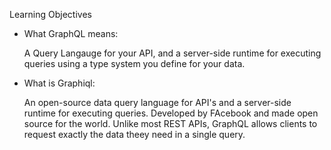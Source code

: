 Learning Objectives

<ul>
  <li>
    What GraphQL means:
    <p>A Query Langauge for your API, and a server-side runtime for executing queries using a type system you define for your data.</p>
  </li>
  <li>
    What is Graphiql:
    <p>An open-source data query language for API's and a server-side runtime for executing queries. Developed by FAcebook and made open source for the world. Unlike most REST APIs, GraphQL allows clients to request exactly the data theey need in a single query.</p>
  </li>
</ul>
